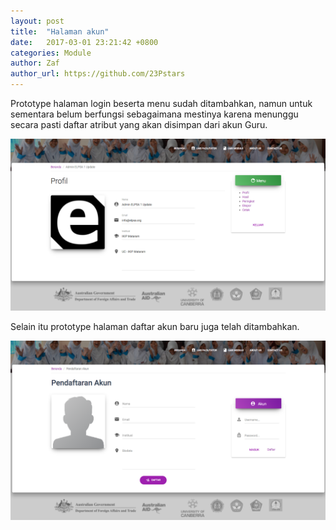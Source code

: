```yaml
---
layout: post
title:  "Halaman akun"
date:   2017-03-01 23:21:42 +0800
categories: Module
author: Zaf
author_url: https://github.com/23Pstars
---
```


Prototype halaman login beserta menu sudah ditambahkan, namun untuk sementara belum berfungsi sebagaimana mestinya karena menunggu secara pasti daftar atribut yang akan disimpan dari akun Guru.

![Halaman akun](/assets/images/posts/2017/03/01/halaman-akun.png)

Selain itu prototype halaman daftar akun baru juga telah ditambahkan.

![Halaman daftar](/assets/images/posts/2017/03/01/halaman-daftar.png)
